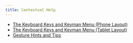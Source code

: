 ```yaml
---
title: Contextual Help
---
```


* [The Keyboard Keys and Keyman Menu (Phone Layout)](menu-phone)
* [The Keyboard Keys and Keyman Menu (Tablet Layout)](menu-tablet)
* [Gesture Hints and Tips](gestures)